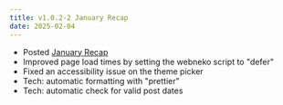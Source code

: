 ```yaml
---
title: v1.0.2-2 January Recap
date: 2025-02-04
---
```


- Posted [January Recap](/blog/2025/january-recap/)
- Improved page load times by setting the webneko script to "defer"
- Fixed an accessibility issue on the theme picker
- Tech: automatic formatting with "prettier"
- Tech: automatic check for valid post dates
